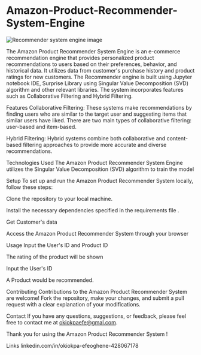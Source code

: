 # Amazon-Product-Recommender-System-Engine

![Recommender system engine image](https://github.com/Okiokpa-eunice/Amazon-Product-Recommender-System-Engine/assets/115550245/bf6eb973-244b-4b50-8d56-769a367f06f9)

The Amazon Product Recommender System Engine is an e-commerce recommendation engine that provides personalized product recommendations to users based on their preferences, behavior, and historical data. It utilizes data from customer's purchase history and product ratings for new customers. The Recommender engine is built using Jupyter notebook IDE, Surprise Library using  Singular Value Decomposition (SVD) algorithm and other relevant libraries. The system incorporates features such as Collaborative Filtering and Hybrid Filtering.

Features
Collaborative Filtering: These systems make recommendations by finding users who are similar to the target user and suggesting items that similar users have liked. There are two main types of collaborative filtering: user-based and item-based.

Hybrid Filtering: Hybrid systems combine both collaborative and content-based filtering approaches to provide more accurate and diverse recommendations.

Technologies Used
The Amazon Product Recommender System Engine utilizes the Singular Value Decomposition (SVD) algorithm to train the model

Setup
To set up and run the Amazon Product Recommender System locally, follow these steps:

Clone the repository to your local machine.

Install the necessary dependencies specified in the requirements file .

Get Customer's data

Access the Amazon Product Recommender System through your browser

Usage
Input the User's ID and Product ID

The rating of the product will be shown

Input the User's ID

A Product would be recommended.

Contributing
Contributions to the Amazon Product Recommender System are welcome! Fork the repository, make your changes, and submit a pull request with a clear explanation of your modifications.

Contact
If you have any questions, suggestions, or feedback, please feel free to contact me at okiokpaefe@gmal.com.

Thank you for using the Amazon Product Recommender System !

Links
linkedin.com/in/okiokpa-efeoghene-428067178
